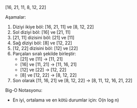 
[16, 21, 11, 8, 12, 22]

 Aşamalar:

1. Diziyi ikiye böl: [16, 21, 11] ve [8, 12, 22]  
2. Sol diziyi böl: [16] ve [21, 11]  
3. [21, 11] dizisini böl: [21] ve [11]  
4. Sağ diziyi böl: [8] ve [12, 22]  
5. [12, 22] dizisini böl: [12] ve [22]  
6. Parçaları sıralı şekilde birleştir:  
   - [21] ve [11] → [11, 21]  
   - [16] ve [11, 21] → [11, 16, 21]  
   - [12] ve [22] → [12, 22]  
   - [8] ve [12, 22] → [8, 12, 22]  
7. Son olarak [11, 16, 21] ve [8, 12, 22] → [8, 11, 12, 16, 21, 22]

Big-O Notasyonu:

- En iyi, ortalama ve en kötü durumlar için: O(n log n)  
